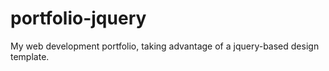 # portfolio-jquery
My web development portfolio, taking advantage of a jquery-based design template.
